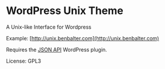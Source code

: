 WordPress Unix Theme
====================

A Unix-like Interface for Wordpress

Example: [http://unix.benbalter.com](http://unix.benbalter.com)

Requires the [JSON API](http://wordpress.org/extend/plugins/json-api/) WordPress plugin.

License: GPL3
